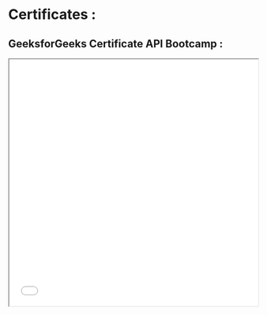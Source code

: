 # Certificates : 

 ## GeeksforGeeks Certificate API Bootcamp : 
 <iframe src="/assets/certificate/gfgcertificate.pdf" width="100%" height="500px"></iframe>